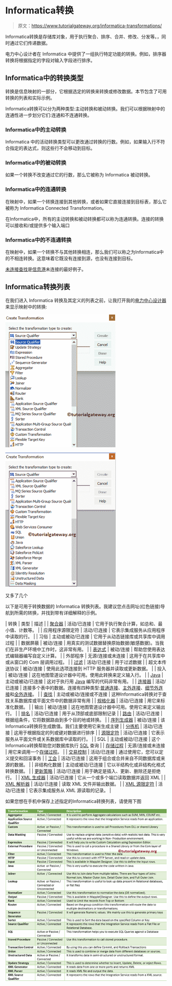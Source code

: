 # Informatica转换

> 原文：<https://www.tutorialgateway.org/informatica-transformations/>

Informatica转换是存储库对象，用于执行聚合、排序、合并、修改、分发等。，同时通过它们传递数据。

电力中心设计者在 Informatica 中提供了一组执行特定功能的转换。例如，排序器转换将根据指定的字段对输入字段进行排序。

## Informatica中的转换类型

转换是信息映射的一部分，它根据选定的转换来转换或修改数据。本节包含了可用转换的列表和实际示例。

Informatica转换可以分为两种类型:主动转换和被动转换。我们可以根据映射中的连通性进一步划分它们:连通和不连通转换。

### Informatica中的主动转换

Informatica 中的活动转换类型可以更改通过转换的行数。例如，如果输入行不符合指定的表达式，则这些行不会移动到目标。

### Informatica中的被动转换

如果一个转换不改变通过它的行数，那么它被称为 Informatica 被动转换。

### Informatica中的连通转换

在映射中，如果一个转换连接到其他转换，或者如果它直接连接到目标表，那么它被称为 Informatica Connected Transformation。

在Informatica中，所有的主动转换和被动转换都可以称为连通转换。连接的转换可以接收和/或提供多个输入端口

### Informatica中的不连通转换

在映射中，如果一个转换不与其他转换相连，那么我们可以称之为Informatica中的不相连转换。这意味着它既没有连接到源，也没有连接到目标。

[未连接查找](https://www.tutorialgateway.org/unconnected-lookup-transformation-in-informatica/)是[信息港](https://www.tutorialgateway.org/informatica/)未连接的最好例子。

## Informatica转换列表

在我们进入 Informatica 转换及其定义的列表之前，让我打开我的[电力中心设计器](https://www.tutorialgateway.org/informatica-powercenter-designer/)来显示映射中的转换:

![Informatica Transformations 1](img/2818445503fbd25bf1c294e6dc6afb24.png)

![Informatica Transformations 2](img/6b447c120d8feff1d9b4d0db3a8f00a8.png)

又多了几个

以下是可用于转换数据的 Informatica 转换列表。我建议您点击网址(红色链接)导航到所需的转换，并找到带有详细解释的示例。

| 转换 | 类型 | 描述 |
| [聚合器](https://www.tutorialgateway.org/aggregator-transformation-in-informatica/) | 活动/已连接 | 它用于执行聚合计算，如总和、最小值、计数等。 |
| 应用程序源限定符 | 活动/已连接 | 它表示集成服务从应用程序中读取的行。 |
| 习俗 | 主动或被动/已连接 | 它用于从动态链接库或共享库中调用过程 |
| 数据屏蔽 | 被动/连接 | 用真实的测试数据替换原始数据(敏感数据)。当我们在非生产环境中工作时，这非常有用。 |
| [表达式](https://www.tutorialgateway.org/expression-transformation-in-informatica/) | 被动/连接 | 帮助您使用表达式编辑器编写自定义计算。 |
| 外部程序 | 无源/连接或未连接 | 这用于在共享库中或从窗口的 Com 层调用过程。 |
| [过滤](https://www.tutorialgateway.org/filter-transformation-in-informatica/) | 活动/已连接 | 用于过滤数据 |
| 超文本传送协议 | 被动/连接 | 使用此选项连接到 HTTP 服务器并读取或更新数据。 |
| 投入 | 被动/连接 | 这在地图管道设计器中可用。使用此转换来定义输入行。 |
| [Java](https://www.tutorialgateway.org/java-transformation-in-informatica/) | 主动或被动/已连接 | 这对于执行用 [Java](https://www.tutorialgateway.org/java-tutorial/) 编写的代码非常有用。 |
| [连接器](https://www.tutorialgateway.org/joiner-transformation-in-informatica/) | 活动/已连接 | 连接多个表中的数据。连接有四种类型:[普通连接](https://www.tutorialgateway.org/joiner-transformation-in-informatica/)、[主外连接](https://www.tutorialgateway.org/master-outer-join-in-informatica/)、[细节外连接](https://www.tutorialgateway.org/detail-outer-join-in-informatica/)和[全外连接](https://www.tutorialgateway.org/full-outer-join-in-informatica/)。 |
| [查找](https://www.tutorialgateway.org/lookup-transformation-in-informatica/) | 主动或被动/连接或不连接 | 这种Informatica转换对于查找关系数据库或平面文件中的数据非常有用 |
| [规格化器](https://www.tutorialgateway.org/normalizer-transformation-in-informatica/) | 活动/已连接 | 用它来标准化数据。 |
| 输出 | 被动/连接 | 这在地图管道设计器中可用。使用它来定义输出行。 |
| [排名](https://www.tutorialgateway.org/rank-transformation-in-informatica/) | 活动/已连接 | 用于从顶部或底部限制记录 |
| [路由](https://www.tutorialgateway.org/router-transformation-in-informatica/) | 活动/已连接 | 根据组条件，它将数据路由到多个目的地或转换。 |
| [序列生成器](https://www.tutorialgateway.org/sequence-generator-transformation-in-informatica/) | 被动/连接 | 该Informatica转换将生成数值。我们主要使用它来生成主键 |
| [分拣机](https://www.tutorialgateway.org/sorter-transformation-in-informatica/) | 活动/已连接 | 这用于根据指定的列或键对数据进行排序 |
| [源限定符](https://www.tutorialgateway.org/source-qualifier-transformation-in-informatica/) | 活动/已连接 | 它表示服务从平面文件或关系数据库中读取的行。 |
| SQL | 主动或被动/已连接 | 这个Informatica转换帮助您对数据库执行 [SQL](https://www.tutorialgateway.org/sql/) 查询 |
| [存储过程](https://www.tutorialgateway.org/stored-procedure-transformation-in-informatica/) | 无源/连接或未连接 | 用它来调用一个[存储过程](https://www.tutorialgateway.org/stored-procedures-in-sql/)。 |
| [交易控制](https://www.tutorialgateway.org/transaction-control-transformation-in-informatica/) | 活动/已连接 | 通过使用它，您可以定义提交和回滚事务 |
| [工会](https://www.tutorialgateway.org/union-transformation-in-informatica/) | 活动/已连接 | 这用于组合或合并来自不同数据库或来源的数据。 |
| 非结构化数据 | 主动或被动/已连接 | 它以半结构化或非结构化格式转换数据。 |
| [更新策略](https://www.tutorialgateway.org/update-strategy-transformation-in-informatica/) | 活动/已连接 | 用于确定是插入、更新、删除还是拒绝行。 |
| [XML 生成器](https://www.tutorialgateway.org/xml-generator-transformation-in-informatica/) | 活动/已连接 | 它从一个或多个端口读取数据并返回 XML |
| [XML 解析器](https://www.tutorialgateway.org/xml-parser-transformation-in-informatica/) | 活动/已连接 | 读取 XML 文件并输出数据。 |
| [XML 源限定符](https://www.tutorialgateway.org/xml-source-qualifier-informatica/) | 活动/已连接 | 它表示集成服务从 XML 源读取的记录。 |

如果您想在手机中保存上述指定的Informatica转换列表，请使用下图

![Informatica Transformations 3](img/5a9a0a5d404f9210e883906e40726332.png)